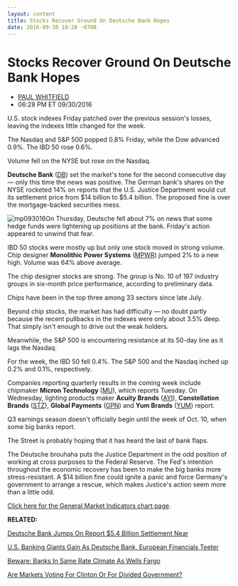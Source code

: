 ```yaml
---
layout: content
title: Stocks Recover Ground On Deutsche Bank Hopes
date: 2016-09-30 18:28 -0700
---
```



Stocks Recover Ground On Deutsche Bank Hopes
=============================================




* [PAUL WHITFIELD](https://www.investors.com/author/whitfieldp/ "Posts by PAUL WHITFIELD")
* 06:28 PM ET 09/30/2016




U.S. stock indexes Friday patched over the previous session's losses, leaving the indexes little changed for the week.


The Nasdaq and S&P 500 popped 0.8% Friday, while the Dow advanced 0.9%. The IBD 50 rose 0.6%.


Volume fell on the NYSE but rose on the Nasdaq.


**Deutsche Bank** ([DB](https://research.investors.com/quote.aspx?symbol=DB)) set the market's tone for the second consecutive day — only this time the news was positive. The German bank's shares on the NYSE rocketed 14% on reports that the U.S. Justice Department would cut its settlement price from $14 billion to $5.4 billion. The proposed fine is over the mortgage-backed securities mess.


![mp093016](https://www.investors.com/wp-content/uploads/2016/09/MP093016.jpg)On Thursday, Deutsche fell about 7% on news that some hedge funds were lightening up positions at the bank. Friday's action appeared to unwind that fear.


IBD 50 stocks were mostly up but only one stock moved in strong volume. Chip designer **Monolithic Power Systems** ([MPWR](https://research.investors.com/quote.aspx?symbol=MPWR)) jumped 2% to a new high. Volume was 64% above average.


The chip designer stocks are strong. The group is No. 10 of 197 industry groups in six-month price performance, according to preliminary data.


Chips have been in the top three among 33 sectors since late July.


Beyond chip stocks, the market has had difficulty — no doubt partly because the recent pullbacks in the indexes were only about 3.5% deep. That simply isn't enough to drive out the weak holders.


Meanwhile, the S&P 500 is encountering resistance at its 50-day line as it lags the Nasdaq.


For the week, the IBD 50 fell 0.4%. The S&P 500 and the Nasdaq inched up 0.2% and 0.1%, respectively.


Companies reporting quarterly results in the coming week include chipmaker **Micron Technology** ([MU](https://research.investors.com/quote.aspx?symbol=MU)), which reports Tuesday. On Wednesday, lighting products maker **Acuity Brands** ([AYI](https://research.investors.com/quote.aspx?symbol=AYI)), **Constellation Brands** ([STZ](https://research.investors.com/quote.aspx?symbol=STZ)), **Global Payments** ([GPN](https://research.investors.com/quote.aspx?symbol=GPN)) and **Yum Brands** ([YUM](https://research.investors.com/quote.aspx?symbol=YUM)) report.


Q3 earnings season doesn't officially begin until the week of Oct. 10, when some big banks report.


The Street is probably hoping that it has heard the last of bank flaps.


The Deutsche brouhaha puts the Justice Department in the odd position of working at cross purposes to the Federal Reserve. The Fed's intention throughout the economic recovery has been to make the big banks more stress-resistant. A $14 billion fine could ignite a panic and force Germany's government to arrange a rescue, which makes Justice's action seem more than a little odd.


[Click here for the General Market Indicators chart page](https://www.investors.com/wp-content/uploads/2016/09/GMI_100316.pdf).


**RELATED:**


[Deutsche Bank Jumps On Report $5.4 Billion Settlement Near](https://www.investors.com/news/deutsche-bank-jumps-on-report-settlement-near/)


[U.S. Banking Giants Gain As Deutsche Bank, European Financials Teeter](https://www.investors.com/news/as-europe-banks-teeter-how-much-can-u-s-banks-gain/)


[Beware: Banks In Same Rate Climate As Wells Fargo](https://www.investors.com/etfs-and-funds/personal-finance/beware-all-banks-in-same-interest-rate-climate-as-wells-fargo/)


[Are Markets Voting For Clinton Or For Divided Government?](https://www.investors.com/politics/policy-analysis/are-markets-voting-for-clinton-or-for-divided-government/)




